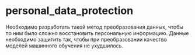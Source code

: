 # personal_data_protection
 Необходимо разработать такой метод преобразования данных, чтобы по ним было сложно восстановить персональную информацию.  Данные необходимо защитить так, чтобы при преобразовании качество моделей машинного обучения не ухудшилось.
